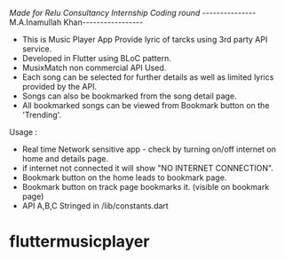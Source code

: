 *Made for Relu Consultancy Internship Coding round*
---------------M.A.Inamullah Khan-----------------

- This is Music Player App Provide lyric of tarcks using 3rd party API service.
- Developed in Flutter using BLoC pattern.
- MusixMatch non commercial API Used.
- Each song can be selected for further details as well as limited lyrics provided by the API.
- Songs can also be bookmarked from the song detail page.
- All bookmarked songs can be viewed from Bookmark button on the 'Trending'.

Usage :

- Real time Network sensitive app - check by turning on/off internet on home and details page. 
- if internet not connected it will show "NO INTERNET CONNECTION". 
- Bookmark button on the home leads to bookmark page.
- Bookmark button on track page bookmarks it. (visible on bookmark page)
- API A,B,C Stringed in /lib/constants.dart 





# fluttermusicplayer
